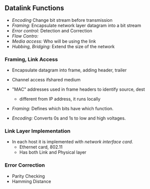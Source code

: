 ## Datalink Functions

-   _Encoding_ Change bit stream before transmission
-   _Framing:_ Encapsulate network layer datagram into a bit stream
-   _Error control:_ Detection and Correction
-   _Flow Contro:_
-   _Media access:_ Who will be using the link
-   _Hubbing, Bridging:_ Extend the size of the network

### Framing, Link Access

-   Encapsulate datagram into frame, adding header, trailer
-   Channel access ifshared medium
-   "MAC" addresses used in frame headers to identify source, dest

    -   different from IP address, it runs locally

-   _Framing:_ Defines which bits have which function.

-   _Encoding:_ Converts 0s and 1s to low and high voltages.

### Link Layer Implementation

-   In each host it is implemented with _network interface card_.
    -   Ethernet card, 802.11
    -   Has both Link and Physical layer

### Error Correction

-   Parity Checking
-   Hamming Distance
